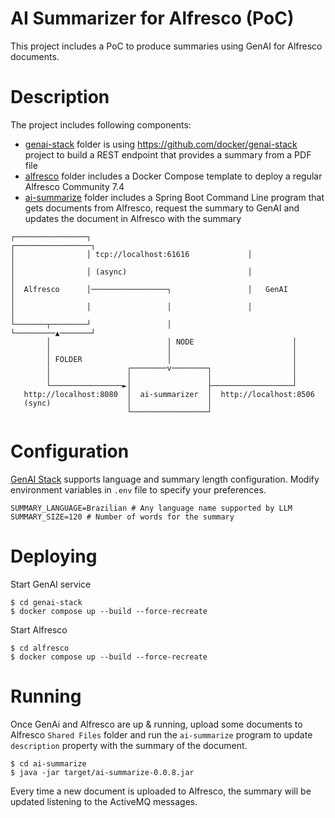 # AI Summarizer for Alfresco (PoC)

This project includes a PoC to produce summaries using GenAI for Alfresco documents.

# Description

The project includes following components:

* [genai-stack](genai-stack) folder is using https://github.com/docker/genai-stack project to build a REST endpoint that provides a summary from a PDF file
* [alfresco](alfresco) folder includes a Docker Compose template to deploy a regular Alfresco Community 7.4
* [ai-summarize](ai-summarize) folder includes a Spring Boot Command Line program that gets documents from Alfresco, request the summary to GenAI and updates the document in Alfresco with the summary

```
┌────────────────┐                                   ┌─────────────────┐
│                │ tcp://localhost:61616             │                 │
│                │ (async)                           │                 │ 
│  Alfresco      │─────────────────┐                 │   GenAI         │
│                │                 │                 │                 │
└───────┬────────┘                 │                 └─────────▲───────┘
        │                          │ NODE                      │
        │                          │                           │
        │ FOLDER                   │                           │
        │                 ┌────────v────────┐                  │
        │                 │                 │                  │
        └────────────────►│                 ├──────────────────┘
   http://localhost:8080  │  ai-summarizer  │  http://localhost:8506
   (sync)                 │                 │
                          └─────────────────┘
```

# Configuration

[GenAI Stack](genai-stack) supports language and summary length configuration. Modify environment variables in `.env` file to specify your preferences.

```
SUMMARY_LANGUAGE=Brazilian # Any language name supported by LLM
SUMMARY_SIZE=120 # Number of words for the summary
```

# Deploying

Start GenAI service

```
$ cd genai-stack
$ docker compose up --build --force-recreate
```

Start Alfresco

```
$ cd alfresco
$ docker compose up --build --force-recreate
```

# Running

Once GenAi and Alfresco are up & running, upload some documents to Alfresco `Shared Files` folder and run the `ai-summarize` program to update `description` property with the summary of the document.

```
$ cd ai-summarize
$ java -jar target/ai-summarize-0.0.8.jar
```

Every time a new document is uploaded to Alfresco, the summary will be updated listening to the ActiveMQ messages.